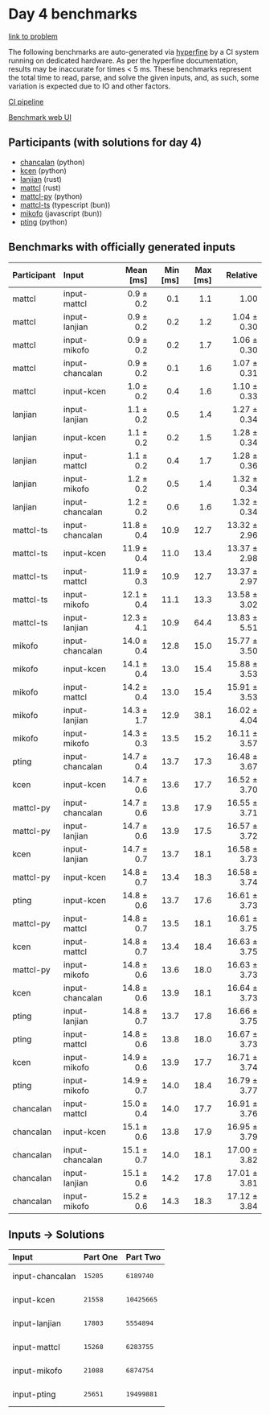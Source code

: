 # Day 4 benchmarks

[link to problem](https://adventofcode.com/2023/day/4)

The following benchmarks are auto-generated via
[hyperfine](https://github.com/sharkdp/hyperfine) by a CI system running on
dedicated hardware. As per the hyperfine documentation, results may be
inaccurate for times < 5 ms. These benchmarks represent the total time to read,
parse, and solve the given inputs, and, as such, some variation is expected due
to IO and other factors.

[CI pipeline](http://ci.papercode.net:8080/teams/main/pipelines/aoc2023)

[Benchmark web UI](https://aoc.ancalagon.black)


## Participants (with solutions for day 4)

- [chancalan](https://github.com/chancalan/aoc2023) (python)
- [kcen](https://github.com/kcen/aoc2023) (python)
- [lanjian](https://github.com/lanjian/aoc-2023) (rust)
- [mattcl](https://github.com/mattcl/aoc2023) (rust)
- [mattcl-py](https://github.com/mattcl/aoc2023-py) (python)
- [mattcl-ts](https://github.com/mattcl/aoc2023-js) (typescript (bun))
- [mikofo](https://github.com/mikofo/advent-of-code-2023) (javascript (bun))
- [pting](https://github.com/pting/aoc2023) (python)


## Benchmarks with officially generated inputs

| Participant | Input | Mean [ms] | Min [ms] | Max [ms] | Relative |
|:---|:---|---:|---:|---:|---:|
| mattcl | input-mattcl | 0.9 ± 0.2 | 0.1 | 1.1 | 1.00 |
| mattcl | input-lanjian | 0.9 ± 0.2 | 0.2 | 1.2 | 1.04 ± 0.30 |
| mattcl | input-mikofo | 0.9 ± 0.2 | 0.2 | 1.7 | 1.06 ± 0.30 |
| mattcl | input-chancalan | 0.9 ± 0.2 | 0.1 | 1.6 | 1.07 ± 0.31 |
| mattcl | input-kcen | 1.0 ± 0.2 | 0.4 | 1.6 | 1.10 ± 0.33 |
| lanjian | input-lanjian | 1.1 ± 0.2 | 0.5 | 1.4 | 1.27 ± 0.34 |
| lanjian | input-kcen | 1.1 ± 0.2 | 0.2 | 1.5 | 1.28 ± 0.34 |
| lanjian | input-mattcl | 1.1 ± 0.2 | 0.4 | 1.7 | 1.28 ± 0.36 |
| lanjian | input-mikofo | 1.2 ± 0.2 | 0.5 | 1.4 | 1.32 ± 0.34 |
| lanjian | input-chancalan | 1.2 ± 0.2 | 0.6 | 1.6 | 1.32 ± 0.34 |
| mattcl-ts | input-chancalan | 11.8 ± 0.4 | 10.9 | 12.7 | 13.32 ± 2.96 |
| mattcl-ts | input-kcen | 11.9 ± 0.4 | 11.0 | 13.4 | 13.37 ± 2.98 |
| mattcl-ts | input-mattcl | 11.9 ± 0.3 | 10.9 | 12.7 | 13.37 ± 2.97 |
| mattcl-ts | input-mikofo | 12.1 ± 0.4 | 11.1 | 13.3 | 13.58 ± 3.02 |
| mattcl-ts | input-lanjian | 12.3 ± 4.1 | 10.9 | 64.4 | 13.83 ± 5.51 |
| mikofo | input-chancalan | 14.0 ± 0.4 | 12.8 | 15.0 | 15.77 ± 3.50 |
| mikofo | input-kcen | 14.1 ± 0.4 | 13.0 | 15.4 | 15.88 ± 3.53 |
| mikofo | input-mattcl | 14.2 ± 0.4 | 13.0 | 15.4 | 15.91 ± 3.53 |
| mikofo | input-lanjian | 14.3 ± 1.7 | 12.9 | 38.1 | 16.02 ± 4.04 |
| mikofo | input-mikofo | 14.3 ± 0.3 | 13.5 | 15.2 | 16.11 ± 3.57 |
| pting | input-chancalan | 14.7 ± 0.4 | 13.7 | 17.3 | 16.48 ± 3.67 |
| kcen | input-kcen | 14.7 ± 0.6 | 13.6 | 17.7 | 16.52 ± 3.70 |
| mattcl-py | input-chancalan | 14.7 ± 0.6 | 13.8 | 17.9 | 16.55 ± 3.71 |
| mattcl-py | input-lanjian | 14.7 ± 0.6 | 13.9 | 17.5 | 16.57 ± 3.72 |
| kcen | input-lanjian | 14.7 ± 0.7 | 13.7 | 18.1 | 16.58 ± 3.73 |
| mattcl-py | input-kcen | 14.8 ± 0.7 | 13.4 | 18.3 | 16.58 ± 3.74 |
| pting | input-kcen | 14.8 ± 0.6 | 13.7 | 17.6 | 16.61 ± 3.73 |
| mattcl-py | input-mattcl | 14.8 ± 0.7 | 13.5 | 18.1 | 16.61 ± 3.75 |
| kcen | input-mattcl | 14.8 ± 0.7 | 13.4 | 18.4 | 16.63 ± 3.75 |
| mattcl-py | input-mikofo | 14.8 ± 0.6 | 13.6 | 18.0 | 16.63 ± 3.73 |
| kcen | input-chancalan | 14.8 ± 0.6 | 13.9 | 18.1 | 16.64 ± 3.73 |
| pting | input-lanjian | 14.8 ± 0.7 | 13.7 | 17.8 | 16.66 ± 3.75 |
| pting | input-mattcl | 14.8 ± 0.6 | 13.8 | 18.0 | 16.67 ± 3.73 |
| kcen | input-mikofo | 14.9 ± 0.6 | 13.9 | 17.7 | 16.71 ± 3.74 |
| pting | input-mikofo | 14.9 ± 0.7 | 14.0 | 18.4 | 16.79 ± 3.77 |
| chancalan | input-mattcl | 15.0 ± 0.4 | 14.0 | 17.7 | 16.91 ± 3.76 |
| chancalan | input-kcen | 15.1 ± 0.6 | 13.8 | 17.9 | 16.95 ± 3.79 |
| chancalan | input-chancalan | 15.1 ± 0.7 | 14.0 | 18.1 | 17.00 ± 3.82 |
| chancalan | input-lanjian | 15.1 ± 0.6 | 14.2 | 17.8 | 17.01 ± 3.81 |
| chancalan | input-mikofo | 15.2 ± 0.6 | 14.3 | 18.3 | 17.12 ± 3.84 |


## Inputs -> Solutions

| Input | Part One | Part Two |
|:---|:---|:---|
|input-chancalan|<pre>15205</pre>|<pre>6189740</pre>|
|input-kcen|<pre>21558</pre>|<pre>10425665</pre>|
|input-lanjian|<pre>17803</pre>|<pre>5554894</pre>|
|input-mattcl|<pre>15268</pre>|<pre>6283755</pre>|
|input-mikofo|<pre>21088</pre>|<pre>6874754</pre>|
|input-pting|<pre>25651</pre>|<pre>19499881</pre>|